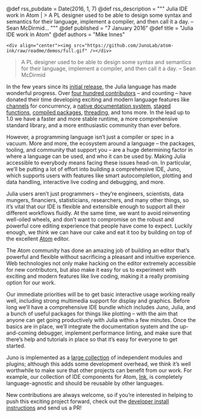 @def rss_pubdate = Date(2016, 1, 7)
@def rss_description = """ Julia IDE work in Atom | > A PL designer used to be able to design some syntax and semantics for their language, implement a compiler, and then call it a day. –  Sean McDirmid... """
@def published = "7 January 2016"
@def title = "Julia IDE work in Atom"
@def authors = "Mike Innes"

~~~
<div align="center"><img src="https://github.com/JunoLab/atom-ink/raw/readme/demos/full.gif" /></div>
~~~

> A PL designer used to be able to design some syntax and semantics for their language, implement a compiler, and then call it a day. –  Sean McDirmid

In the few years since its [initial release](/blog/2012/02/why-we-created-julia/), the Julia language has made wonderful progress. Over [four hundred contributors](https://github.com/JuliaLang/julia/graphs/contributors) – and counting – have donated their time developing exciting and modern language features like [channels](https://github.com/JuliaLang/julia/pull/12042) for concurrency, a [native documentation system](https://docs.julialang.org/en/v1/manual/documentation/), [staged functions](https://docs.julialang.org/en/v1/manual/metaprogramming/#generated-functions), [compiled packages](https://docs.julialang.org/en/v1/manual/modules/#), [threading](https://github.com/JuliaLang/julia/pull/13410), and tons more. In the lead up to 1.0 we have a faster and more stable runtime, a more comprehensive standard library, and a more enthusiastic community than ever before.

However, a programming language isn’t just a compiler or spec in a vacuum. More and more, the ecosystem around a language – the packages, tooling, and community that support you – are a huge determining factor in where a language can be used, and who it can be used by. Making Julia accessible to everybody means facing these issues head-on. In particular, we’ll be putting a lot of effort into building a comprehensive IDE, Juno, which supports users with features like smart autocompletion, plotting and data handling, interactive live coding and debugging, and more.

Julia users aren’t just programmers – they’re engineers, scientists, data mungers, financiers, statisticians, researchers, and many other things, so it’s vital that our IDE is flexible and extensible enough to support all their different workflows fluidly. At the same time, we want to avoid reinventing well-oiled wheels, and don’t want to compromise on the robust and powerful core editing experience that people have come to expect. Luckily enough, we think we can have our cake and eat it too by building on top of the excellent [Atom](https://atom.io/) editor.

The Atom community has done an amazing job of building an editor that’s powerful and flexible without sacrificing a pleasant and intuitive experience. Web technologies not only make hacking on the editor extremely accessible for new contributors, but also make it easy for us to experiment with exciting and modern features like live coding, making it a really promising option for our work.

Our immediate priorities will be to get basic interactive usage working really well, including strong multimedia support for display and graphics. Before long we’ll have a comprehensive IDE bundle which includes Juno, Julia, and a bunch of useful packages for things like plotting – with the aim that anyone can get going productively with Julia within a few minutes. Once the basics are in place, we’ll integrate the documentation system and the up-and-coming debugger, implement performance linting, and make sure that there’s help and tutorials in place so that it’s easy for everyone to get started.

Juno is implemented as a [large collection](https://github.com/JunoLab) of independent modules and plugins; although this adds some development overhead, we think it’s well worthwhile to make sure that other projects can benefit from our work. For example, our collection of IDE components for Atom, [Ink](https://github.com/JunoLab/atom-ink), is completely language-agnostic and should be reusable by other languages.

New contributions are always welcome, so if you’re interested in helping to push this exciting project forward, check out the [developer install instructions](https://github.com/JunoLab/atom-julia-client/tree/master/docs) and send us a PR!
